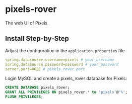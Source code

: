 # pixels-rover
The web UI of Pixels.

## Install Step-by-Step
Adjust the configuration in the `application.properties` file

```yaml
spring.datasource.username=pixels # your_username
spring.datasource.password=password # your_password
server.port=8081 # pixels_rover port
```

Login MySQL and create a pixels_rover database for Pixels:
```sql
CREATE DATABASE pixels_rover;
GRANT ALL PRIVILEGES ON pixels_rover.* to 'pixels'@'%';
FLUSH PRIVILEGES;
```